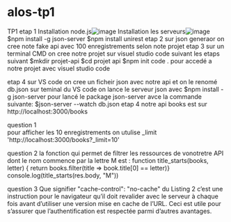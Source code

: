 # alos-tp1
TP1
etap 1
  Installation node.js![image](https://user-images.githubusercontent.com/98590213/159335675-2807515f-0c89-4216-bee4-795d1b4c7970.png)
  Installation les serveurs![image](https://user-images.githubusercontent.com/98590213/159335733-5491a9e1-7e66-4eb3-ab8a-0a2c36d7f689.png)
    $npm install -g json-server
    $npm install unirest
 etap 2
  sur json generaor on cree note fake api avec 100 enregistrements selon note projet 
etap 3
sur un terminal CMD on cree notre projet sur visuel studio code suivant les etaps suivant
    $mkdir projet-api
    $cd projet api
    $npm init
    code . pour accedé a notre projet avec visuel studio code

etap 4 sur VS code
  on cree un ficheir json avec notre api et on le renomé db.json
  sur teminal du VS code on lance le serveur json avec  $npm install -g json-server
  pour lancé le package json-server avce la commande suivante:
  $json-server --watch db.json
   etap 4
  notre api books est sur  http://localhost:3000/books 
  
question 1  
pour afficher les 10 enregistrements on utulise _limit 'http://localhost:3000/books?_limit=10'

question 2
la fonction qui permet de filtrer les ressources de vonotretre API dont le 
nom commence par la lettre M est :
    function title_starts(books, letter)
 {
    return books.filter(title => book.title[0] == letter)}
    console.log(title_starts(res.body, "M"))
    
question 3
Que signifier "cache-control": "no-cache" du Listing 2
  c’est une instruction pour le navigateur qu’il doit revalider avec le serveur à chaque fois avant d’utiliser une version mise en cache de l’URL.
Ceci est utile pour s’assurer que l’authentification est respectée parmi d’autres avantages.

 
 
